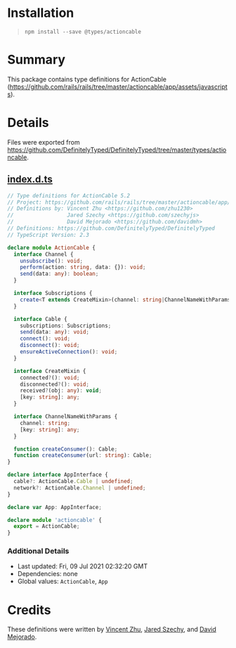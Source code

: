 # Installation
> `npm install --save @types/actioncable`

# Summary
This package contains type definitions for ActionCable (https://github.com/rails/rails/tree/master/actioncable/app/assets/javascripts).

# Details
Files were exported from https://github.com/DefinitelyTyped/DefinitelyTyped/tree/master/types/actioncable.
## [index.d.ts](https://github.com/DefinitelyTyped/DefinitelyTyped/tree/master/types/actioncable/index.d.ts)
````ts
// Type definitions for ActionCable 5.2
// Project: https://github.com/rails/rails/tree/master/actioncable/app/assets/javascripts
// Definitions by: Vincent Zhu <https://github.com/zhu1230>
//                 Jared Szechy <https://github.com/szechyjs>
//                 David Mejorado <https://github.com/davidmh>
// Definitions: https://github.com/DefinitelyTyped/DefinitelyTyped
// TypeScript Version: 2.3

declare module ActionCable {
  interface Channel {
    unsubscribe(): void;
    perform(action: string, data: {}): void;
    send(data: any): boolean;
  }

  interface Subscriptions {
    create<T extends CreateMixin>(channel: string|ChannelNameWithParams, obj?: T & ThisType<Channel>): Channel & T;
  }

  interface Cable {
    subscriptions: Subscriptions;
    send(data: any): void;
    connect(): void;
    disconnect(): void;
    ensureActiveConnection(): void;
  }

  interface CreateMixin {
    connected?(): void;
    disconnected?(): void;
    received?(obj: any): void;
    [key: string]: any;
  }

  interface ChannelNameWithParams {
    channel: string;
    [key: string]: any;
  }

  function createConsumer(): Cable;
  function createConsumer(url: string): Cable;
}

declare interface AppInterface {
  cable?: ActionCable.Cable | undefined;
  network?: ActionCable.Channel | undefined;
}

declare var App: AppInterface;

declare module 'actioncable' {
  export = ActionCable;
}

````

### Additional Details
 * Last updated: Fri, 09 Jul 2021 02:32:20 GMT
 * Dependencies: none
 * Global values: `ActionCable`, `App`

# Credits
These definitions were written by [Vincent Zhu](https://github.com/zhu1230), [Jared Szechy](https://github.com/szechyjs), and [David Mejorado](https://github.com/davidmh).
